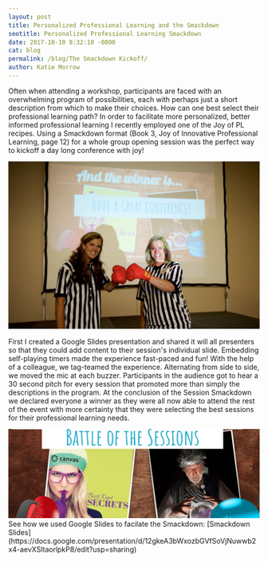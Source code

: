 ```yaml
---
layout: post
title: Personalized Professional Learning and the Smackdown
seotitle: Personalized Professional Learning Smackdown
date: 2017-10-10 8:32:10 -0800
cat: blog
permalink: /blog/The Smackdown Kickoff/
author: Katie Morrow
---
```

Often when attending a workshop, participants are faced with an overwhelming program of possibilities, each with perhaps just a short description from which to make their choices. 
How can one best select their professional learning path? 
In order to facilitate more personalized, better informed professional learning I recently employed one of the Joy of PL recipes. 
Using a Smackdown format (Book 3, Joy of Innovative Professional Learning, page 12) for a whole group opening session was the perfect way to kickoff a day long conference with joy!

<img src="/img/Smackdown1.jpg" alt="The Referees">

First I created a Google Slides presentation and shared it will all presenters so that they could add content to their session's individual slide. 
Embedding self-playing timers made the experience fast-paced and fun! With the help of a colleague, we tag-teamed the experience. 
Alternating from side to side, we moved the mic at each buzzer. 
Participants in the audience got to hear a 30 second pitch for every session that promoted more than simply the descriptions in the program. 
At the conclusion of the Session Smackdown we declared everyone a winner as they were all now able to attend the rest of the event with more certainty that they were selecting the best sessions for their professional learning needs. 

<img src="/img/Smackdown2.jpg" alt="Smackdown Google Slides">
See how we used Google Slides to facilate the Smackdown: [Smackdown Slides](https://docs.google.com/presentation/d/12gkeA3bWxozbGVfSoVjNuwwb2x4-aevXSltaorlpkP8/edit?usp=sharing)
